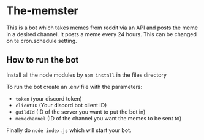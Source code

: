 # The-memster

This is a bot which takes memes from reddit via an API and posts the meme in a desired channel. It posts a meme every 24 hours. This can be changed on te cron.schedule setting.

## How to run the bot

Install all the node modules by `npm install` in the files directory

To run the bot create an .env file with the parameters:

- `token` (your discord token)
- `clientID` (Your discord bot client ID)
- `guildId` (ID of the server you want to put the bot in)
- `memechannel` (ID of the channel you want the memes to be sent to)


Finally do `node index.js` which will start your bot.
